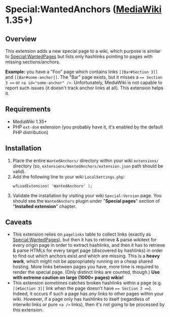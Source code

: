 # Special:WantedAnchors ([MediaWiki](https://www.mediawiki.org/) 1.35+)

## Overview

This extension adds a new special page to a wiki, which purpose is similar
to [Special:WantedPages](https://www.mediawiki.org/wiki/Manual:WantedPages)
but lists only hashlinks pointing to pages with missing sections/anchors.

**Example:** you have a "Foo" page which contains links `[[Bar#Section 3]]` and
`[[Bar#some-anchor]]`. The "Bar" page exists, but it misses a
`== Section 3 ==` or `<a id="some-anchor" />`. Unfortunately, MediaWiki is not
capable to report such issues (it doesn't track anchor links at all).
This extension helps it.

## Requirements

* MediaWiki 1.35+
* PHP `ext-dom` extension (you probably have it, it's enabled by the default
  PHP distribution)

## Installation

1. Place the entire `WantedAnchors/` directory within your wiki `extensions/`
   directory (so, `extensions/WantedAnchors/extension.json` path should be
   valid).
2. Add the following line to your wiki `LocalSettings.php`:
   ```
   wfLoadExtension( 'WantedAnchors' );
   ```
3. Validate the installation by visiting your wiki `Special:Version` page.
   You should see the `WantedAnchors` plugin under "**Special pages**"
   section of "**Installed extension**" chapter.

## Caveats

* This extension relies on `pagelinks` table to collect links (exactly as
  [Special:WantedPages](https://www.mediawiki.org/wiki/Manual:WantedPages)),
  but then it has to retrieve & parse wikitext for every origin page in order
  to extract hashlinks, and then it has to retrieve & parse HTMLs for every
  target page (discovered by hashlinks) in order to find out which anchors
  exist and which are missing. This is a **heavy work**, which might not be
  appropriately running on a cheap shared hosting. More links between pages
  you have, more time is required to render the special page. (Only distinct
  links are counted, though.) **Use with extreme caution on large
  (1000+ pages) wikis!**
* This extension *sometimes* catches broken hashlinks within a page (e.g.
  `[[#Section 3]]` link when the page doesn't have `== Section 3 ==`).
  Indeed, it occurs if such a page has *any* links to other pages within
  your wiki. However, if a page only has hashlinks to itself (regardless of
  interwiki links or pure `<a />` links), then it's not going to be processed
  by this extension.
